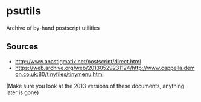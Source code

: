 # psutils
Archive of by-hand postscript utilities
## Sources
+ http://www.anastigmatix.net/postscript/direct.html
+ https://web.archive.org/web/20130529231124/http://www.cappella.demon.co.uk:80/tinyfiles/tinymenu.html

(Make sure you look at the 2013 versions of these documents, anything later is gone)
